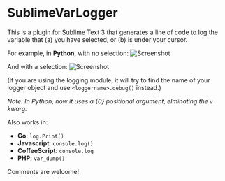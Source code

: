 SublimeVarLogger
=========

This is a plugin for Sublime Text 3 that generates a line of code to log the variable that (a) you have selected, or (b) is under your cursor.

For example, in **Python**, with no selection:
![Screenshot](https://raw.github.com/harveyr/SublimeVarLogger/master/screenshot1.png)

And with a selection:
![Screenshot](https://raw.github.com/harveyr/SublimeVarLogger/master/screenshot2.png)

(If you are using the logging module, it will try to find the name of your logger object and use `<loggername>.debug()` instead.)

*Note: In Python, now it uses a {0} positional argument, elminating the `v` kwarg.*


Also works in: 
- **Go**: `log.Print()`
- **Javascript**: `console.log()`
- **CoffeeScript**: `console.log`
- **PHP**: `var_dump()`

Comments are welcome!
